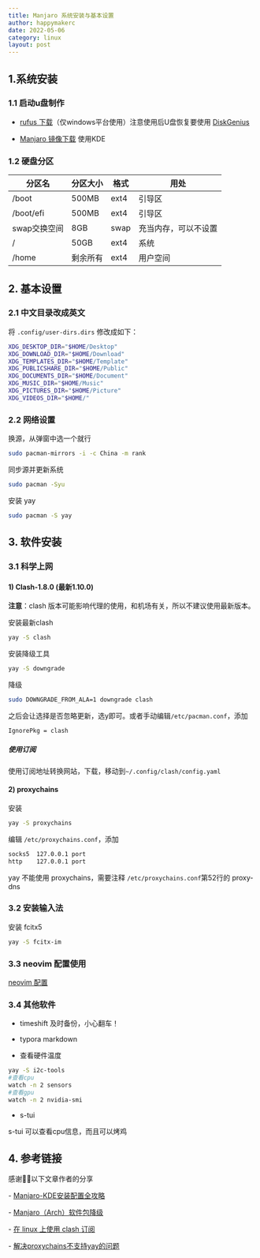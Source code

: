 ```yaml
---
title: Manjaro 系统安装与基本设置
author: happymakerc
date: 2022-05-06
category: linux
layout: post
---
```


## 1.系统安装

### 1.1 启动u盘制作

- [rufus 下载](https://rufus.en.softonic.com/)（仅windows平台使用）注意使用后U盘恢复要使用 [DiskGenius](https://www.diskgenius.cn/)

- [Manjaro 镜像下载](https://manjaro.org.cn/category/download-manjaro) 使用KDE

### 1.2 硬盘分区

| 分区名       | 分区大小 | 格式 | 用处                 |
| ------------ | -------- | ---- | -------------------- |
| /boot        | 500MB    | ext4 | 引导区               |
| /boot/efi    | 500MB    | ext4 | 引导区               |
| swap交换空间 | 8GB      | swap | 充当内存，可以不设置 |
| /            | 50GB     | ext4 | 系统                 |
| /home        | 剩余所有 | ext4 | 用户空间             |



## 2. 基本设置

### 2.1 中文目录改成英文

将 `.config/user-dirs.dirs` 修改成如下：

```bash
XDG_DESKTOP_DIR="$HOME/Desktop"
XDG_DOWNLOAD_DIR="$HOME/Download"
XDG_TEMPLATES_DIR="$HOME/Template"
XDG_PUBLICSHARE_DIR="$HOME/Public"
XDG_DOCUMENTS_DIR="$HOME/Document"
XDG_MUSIC_DIR="$HOME/Music"
XDG_PICTURES_DIR="$HOME/Picture"
XDG_VIDEOS_DIR="$HOME/"
```



### 2.2 网络设置

换源，从弹窗中选一个就行

```bash
sudo pacman-mirrors -i -c China -m rank
```

同步源并更新系统

```bash
sudo pacman -Syu
```

安装 yay

```bash
sudo pacman -S yay
```



## 3. 软件安装

### 3.1 科学上网

#### 1) Clash-1.8.0 (最新1.10.0)

**注意**：clash 版本可能影响代理的使用，和机场有关，所以不建议使用最新版本。

安装最新clash

```bash
yay -S clash
```

安装降级工具

```bash
yay -S downgrade
```

降级

```bash
sudo DOWNGRADE_FROM_ALA=1 downgrade clash
```

之后会让选择是否忽略更新，选y即可。或者手动编辑`/etc/pacman.conf`，添加

```bash
IgnorePkg = clash
```



##### 使用订阅

使用订阅地址转换网站，下载，移动到`~/.config/clash/config.yaml`



#### 2) proxychains

安装

```bash
yay -S proxychains
```

编辑 `/etc/proxychains.conf`，添加

```bash
socks5  127.0.0.1 port
http    127.0.0.1 port
```

yay 不能使用 proxychains，需要注释 `/etc/proxychains.conf`第52行的 proxy-dns



### 3.2 安装输入法

安装 fcitx5

```bash
yay -S fcitx-im
```



### 3.3 neovim 配置使用

[neovim 配置](https://happymakerc.github.io/code/2022-05-01-Neovim.html)

### 3.4 其他软件

- timeshift 及时备份，小心翻车！

- typora markdown
- 查看硬件温度

```bash
yay -S i2c-tools
#查看cpu
watch -n 2 sensors
#查看gpu
watch -n 2 nvidia-smi
```

- s-tui

s-tui 可以查看cpu信息，而且可以烤鸡

## 4. 参考链接

感谢🙏🏻以下文章作者的分享

\- [Manjaro-KDE安装配置全攻略](https://zhuanlan.zhihu.com/p/114296129)

\- [Manjaro（Arch）软件包降级](https://blog.csdn.net/chen462488588/article/details/118786938)

\- [在 linux 上使用 clash 订阅 ](https://hsingko.github.io/post/2021/07/05/how-to-use-clash-subscribe/)

\- [解决proxychains不支持yay的问题](https://nopshore.top/posts/%E8%A7%A3%E5%86%B3proxychains%E4%B8%8D%E6%94%AF%E6%8C%81yay%E7%9A%84%E9%97%AE%E9%A2%98/)

